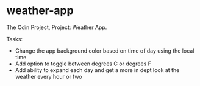 # weather-app
The Odin Project, Project: Weather App.

Tasks:
- Change the app background color based on time of day using the local time
- Add option to toggle between degrees C or degrees F
- Add ability to expand each day and get a more in dept look at the weather every hour or two